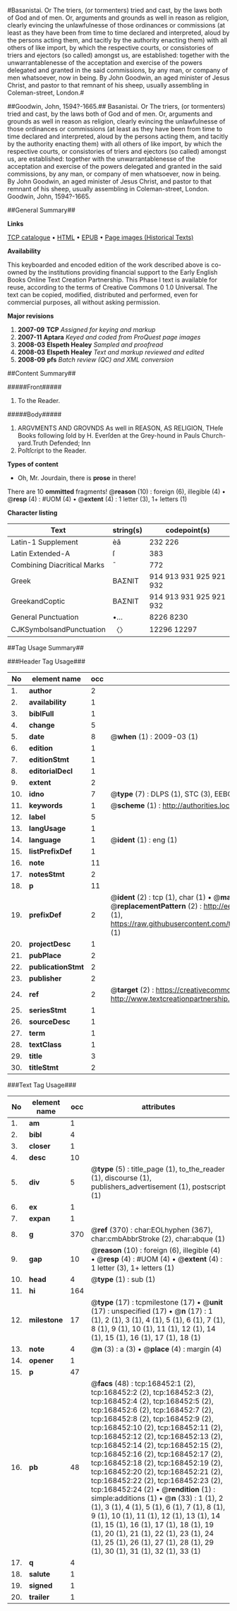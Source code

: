 #Basanistai. Or The triers, (or tormenters) tried and cast, by the laws both of God and of men. Or, arguments and grounds as well in reason as religion, clearly evincing the unlawfulnesse of those ordinances or commissions (at least as they have been from time to time declared and interpreted, aloud by the persons acting them, and tacitly by the authority enacting them) with all others of like import, by which the respective courts, or consistories of triers and ejectors (so called) amongst us, are established: together with the unwarrantablenesse of the acceptation and exercise of the powers delegated and granted in the said commissions, by any man, or company of men whatsoever, now in being. By John Goodwin, an aged minister of Jesus Christ, and pastor to that remnant of his sheep, usually assembling in Coleman-street, London.#

##Goodwin, John, 1594?-1665.##
Basanistai. Or The triers, (or tormenters) tried and cast, by the laws both of God and of men. Or, arguments and grounds as well in reason as religion, clearly evincing the unlawfulnesse of those ordinances or commissions (at least as they have been from time to time declared and interpreted, aloud by the persons acting them, and tacitly by the authority enacting them) with all others of like import, by which the respective courts, or consistories of triers and ejectors (so called) amongst us, are established: together with the unwarrantablenesse of the acceptation and exercise of the powers delegated and granted in the said commissions, by any man, or company of men whatsoever, now in being. By John Goodwin, an aged minister of Jesus Christ, and pastor to that remnant of his sheep, usually assembling in Coleman-street, London.
Goodwin, John, 1594?-1665.

##General Summary##

**Links**

[TCP catalogue](http://www.ota.ox.ac.uk/tcp/)  • 
[HTML](http://tei.it.ox.ac.uk/tcp/Texts-HTML/free/A85/A85384.html)  • 
[EPUB](http://tei.it.ox.ac.uk/tcp/Texts-EPUB/free/A85/A85384.epub) • 
[Page images (Historical Texts)](https://data.historicaltexts.jisc.ac.uk/view?pubId=eebo-99871539e&pageId=eebo-99871539e-168452-1)

**Availability**

This keyboarded and encoded edition of the
	       work described above is co-owned by the institutions
	       providing financial support to the Early English Books
	       Online Text Creation Partnership. This Phase I text is
	       available for reuse, according to the terms of Creative
	       Commons 0 1.0 Universal. The text can be copied,
	       modified, distributed and performed, even for
	       commercial purposes, all without asking permission.

**Major revisions**

1. __2007-09__ __TCP__ *Assigned for keying and markup*
1. __2007-11__ __Aptara__ *Keyed and coded from ProQuest page images*
1. __2008-03__ __Elspeth Healey__ *Sampled and proofread*
1. __2008-03__ __Elspeth Healey__ *Text and markup reviewed and edited*
1. __2008-09__ __pfs__ *Batch review (QC) and XML conversion*

##Content Summary##

#####Front#####

1. To the Reader.

#####Body#####

1. ARGVMENTS
AND
GROVNDS
As well in
REASON, AS RELIGION,
THeſe Books following ſold by H. Everſden at the Grey-hound in Pauls
Church-yard.Truth Defended; Inn
1. Poſtſcript to the Reader.

**Types of content**

  * Oh, Mr. Jourdain, there is **prose** in there!

There are 10 **ommitted** fragments! 
 @__reason__ (10) : foreign (6), illegible (4)  •  @__resp__ (4) : #UOM (4)  •  @__extent__ (4) : 1 letter (3), 1+ letters (1)

**Character listing**


|Text|string(s)|codepoint(s)|
|---|---|---|
|Latin-1 Supplement|èâ|232 226|
|Latin Extended-A|ſ|383|
|Combining             Diacritical Marks|̄|772|
|Greek|ΒΑΣΝΙΤ|914 913 931 925 921 932|
|GreekandCoptic|ΒΑΣΝΙΤ|914 913 931 925 921 932|
|General Punctuation|•…|8226 8230|
|CJKSymbolsandPunctuation|〈〉|12296 12297|

##Tag Usage Summary##

###Header Tag Usage###

|No|element name|occ|attributes|
|---|---|---|---|
|1.|__author__|2||
|2.|__availability__|1||
|3.|__biblFull__|1||
|4.|__change__|5||
|5.|__date__|8| @__when__ (1) : 2009-03 (1)|
|6.|__edition__|1||
|7.|__editionStmt__|1||
|8.|__editorialDecl__|1||
|9.|__extent__|2||
|10.|__idno__|7| @__type__ (7) : DLPS (1), STC (3), EEBO-CITATION (1), PROQUEST (1), VID (1)|
|11.|__keywords__|1| @__scheme__ (1) : http://authorities.loc.gov/ (1)|
|12.|__label__|5||
|13.|__langUsage__|1||
|14.|__language__|1| @__ident__ (1) : eng (1)|
|15.|__listPrefixDef__|1||
|16.|__note__|11||
|17.|__notesStmt__|2||
|18.|__p__|11||
|19.|__prefixDef__|2| @__ident__ (2) : tcp (1), char (1)  •  @__matchPattern__ (2) : ([0-9\-]+):([0-9IVX]+) (1), (.+) (1)  •  @__replacementPattern__ (2) : http://eebo.chadwyck.com/downloadtiff?vid=$1&page=$2 (1), https://raw.githubusercontent.com/textcreationpartnership/Texts/master/tcpchars.xml#$1 (1)|
|20.|__projectDesc__|1||
|21.|__pubPlace__|2||
|22.|__publicationStmt__|2||
|23.|__publisher__|2||
|24.|__ref__|2| @__target__ (2) : https://creativecommons.org/publicdomain/zero/1.0/ (1), http://www.textcreationpartnership.org/docs/. (1)|
|25.|__seriesStmt__|1||
|26.|__sourceDesc__|1||
|27.|__term__|1||
|28.|__textClass__|1||
|29.|__title__|3||
|30.|__titleStmt__|2||


###Text Tag Usage###

|No|element name|occ|attributes|
|---|---|---|---|
|1.|__am__|1||
|2.|__bibl__|4||
|3.|__closer__|1||
|4.|__desc__|10||
|5.|__div__|5| @__type__ (5) : title_page (1), to_the_reader (1), discourse (1), publishers_advertisement (1), postscript (1)|
|6.|__ex__|1||
|7.|__expan__|1||
|8.|__g__|370| @__ref__ (370) : char:EOLhyphen (367), char:cmbAbbrStroke (2), char:abque (1)|
|9.|__gap__|10| @__reason__ (10) : foreign (6), illegible (4)  •  @__resp__ (4) : #UOM (4)  •  @__extent__ (4) : 1 letter (3), 1+ letters (1)|
|10.|__head__|4| @__type__ (1) : sub (1)|
|11.|__hi__|164||
|12.|__milestone__|17| @__type__ (17) : tcpmilestone (17)  •  @__unit__ (17) : unspecified (17)  •  @__n__ (17) : 1 (1), 2 (1), 3 (1), 4 (1), 5 (1), 6 (1), 7 (1), 8 (1), 9 (1), 10 (1), 11 (1), 12 (1), 14 (1), 15 (1), 16 (1), 17 (1), 18 (1)|
|13.|__note__|4| @__n__ (3) : a (3)  •  @__place__ (4) : margin (4)|
|14.|__opener__|1||
|15.|__p__|47||
|16.|__pb__|48| @__facs__ (48) : tcp:168452:1 (2), tcp:168452:2 (2), tcp:168452:3 (2), tcp:168452:4 (2), tcp:168452:5 (2), tcp:168452:6 (2), tcp:168452:7 (2), tcp:168452:8 (2), tcp:168452:9 (2), tcp:168452:10 (2), tcp:168452:11 (2), tcp:168452:12 (2), tcp:168452:13 (2), tcp:168452:14 (2), tcp:168452:15 (2), tcp:168452:16 (2), tcp:168452:17 (2), tcp:168452:18 (2), tcp:168452:19 (2), tcp:168452:20 (2), tcp:168452:21 (2), tcp:168452:22 (2), tcp:168452:23 (2), tcp:168452:24 (2)  •  @__rendition__ (1) : simple:additions (1)  •  @__n__ (33) : 1 (1), 2 (1), 3 (1), 4 (1), 5 (1), 6 (1), 7 (1), 8 (1), 9 (1), 10 (1), 11 (1), 12 (1), 13 (1), 14 (1), 15 (1), 16 (1), 17 (1), 18 (1), 19 (1), 20 (1), 21 (1), 22 (1), 23 (1), 24 (1), 25 (1), 26 (1), 27 (1), 28 (1), 29 (1), 30 (1), 31 (1), 32 (1), 33 (1)|
|17.|__q__|4||
|18.|__salute__|1||
|19.|__signed__|1||
|20.|__trailer__|1||
